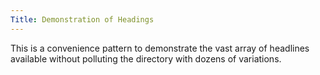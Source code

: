 ```yaml
---
Title: Demonstration of Headings
---
```


This is a convenience pattern to demonstrate the vast array of headlines available without polluting the directory with dozens of variations.

